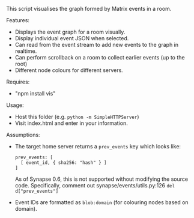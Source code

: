 This script visualises the graph formed by Matrix events in a room.

Features:
 - Displays the event graph for a room visually.
 - Display individual event JSON when selected.
 - Can read from the event stream to add new events to the graph in realtime.
 - Can perform scrollback on a room to collect earlier events (up to the root)
 - Different node colours for different servers.

Requires:
 - "npm install vis"

Usage:
 - Host this folder (e.g. ``python -m SimpleHTTPServer``)
 - Visit index.html and enter in your information.
  
Assumptions:
 - The target home server returns a ``prev_events`` key which looks like:
 
     ```
     prev_events: [
       [ event_id, { sha256: "hash" } ]
     ]
     ```
    
    As of Synapse 0.6, this is not supported without modifying the source code. Specifically,
    comment out synapse/events/utils.py:126 ``del d["prev_events"]``
    
 - Event IDs are formatted as ``blob:domain`` (for colouring nodes based on domain).

